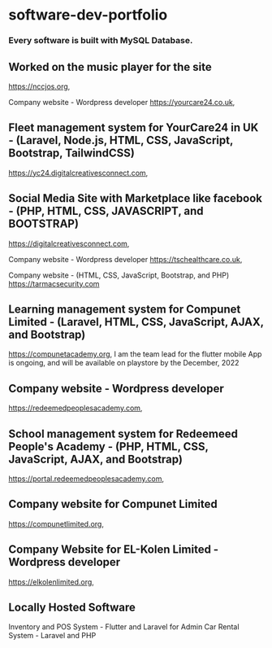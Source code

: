 # software-dev-portfolio

### Every software is built with MySQL Database.

## Worked on the music player for the site
https://nccjos.org, 

Company website - Wordpress developer
https://yourcare24.co.uk, 

## Fleet management system for YourCare24 in UK - (Laravel, Node.js, HTML, CSS, JavaScript, Bootstrap, TailwindCSS)
https://yc24.digitalcreativesconnect.com, 

## Social Media Site with Marketplace like facebook - (PHP, HTML, CSS, JAVASCRIPT, and BOOTSTRAP)
https://digitalcreativesconnect.com, 

Company website - Wordpress developer
https://tschealthcare.co.uk, 

Company website - (HTML, CSS, JavaScript, Bootstrap, and PHP)
https://tarmacsecurity.com

## Learning management system for Compunet Limited - (Laravel, HTML, CSS, JavaScript, AJAX, and Bootstrap)
https://compunetacademy.org, 
I am the team lead for the flutter mobile App is ongoing, and will be available on playstore by the December, 2022 

## Company website - Wordpress developer
https://redeemedpeoplesacademy.com,

## School management system for Redeemeed People's Academy - (PHP, HTML, CSS, JavaScript, AJAX, and Bootstrap)
https://portal.redeemedpeoplesacademy.com,

## Company website for Compunet Limited 
https://compunetlimited.org, 

## Company Website for EL-Kolen Limited - Wordpress developer 
https://elkolenlimited.org,

## Locally Hosted Software
Inventory and POS System - Flutter and Laravel for Admin
Car Rental System - Laravel and PHP
